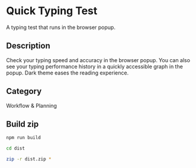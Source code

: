 # Quick Typing Test

A typing test that runs in the browser popup.

## Description

Check your typing speed and accuracy in the browser popup. You can also see your typing performance history in a quickly accessible graph in the popup. Dark theme eases the reading experience.

## Category

Workflow & Planning

## Build zip

```bash
npm run build

cd dist

zip -r dist.zip *
```
